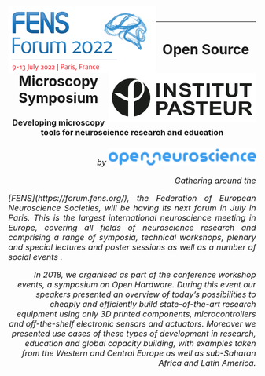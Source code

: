 
﻿<img align="left" src="https://github.com/MaxZimmer/fens/blob/main/Logos/FENS.png" width="300"/>
﻿<img align="right" src="https://github.com/MaxZimmer/fens/blob/main/Logos/IP.png" width="300"/>
<br>  
***

<h1 align="center"> Open Source Microscopy Symposium
<h3 align="center"> Developing microscopy tools for neuroscience research and education
<align="center"><h6 align="right">by 
<img align="right"><img src="https://github.com/MaxZimmer/fens/blob/main/Logos/ON.png" width="300"/>


Gathering around the
<p align="justify"> [FENS](https://forum.fens.org/), the Federation of European Neuroscience Societies, will be having its next forum in July in Paris. This is the largest international neuroscience meeting in Europe, covering all fields of neuroscience research and comprising a range of symposia, technical workshops, plenary and special lectures and poster sessions as well as a number of social events .

In 2018, we organised as part of the conference workshop events, a symposium on Open Hardware. During this event our speakers presented an overview of today’s possibilities to cheaply and efficiently build state-of-the-art research equipment using only 3D printed components, microcontrollers and off-the-shelf electronic sensors and actuators. Moreover we presented use cases of these types of development in research, education and global capacity building, with examples taken from the Western and Central Europe as well as sub-Saharan Africa and Latin America.
